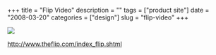 +++
title = "Flip Video"
description = ""
tags = ["product site"]
date = "2008-03-20"
categories = ["design"]
slug = "flip-video"
+++


 

  <div id="screens-thumbs" class="clearfix">
    <div class="txt-center" id="design-submission"><a href="http://www.theflip.com/index_flip.shtml"><img id='bluga-thumbnail-801' class='bluga-thumbnail large' src='http://media.konigi.com/bluga/
wt47f277909e242_0.jpg'/></a></div>  
  </div>   
<p><a href="http://www.theflip.com/index_flip.shtml">http://www.theflip.com/index_flip.shtml</a></p>




